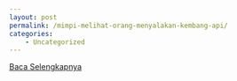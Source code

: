 ```yaml
---
layout: post
permalink: /mimpi-melihat-orang-menyalakan-kembang-api/
categories:
    - Uncategorized
---
```


[Baca Selengkapnya](/03)